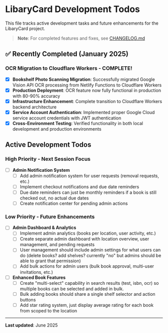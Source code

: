 # LibaryCard Development Todos

This file tracks active development tasks and future enhancements for the LibaryCard project.

> **Note**: For completed features and fixes, see [CHANGELOG.md](./CHANGELOG.md)

## ✅ Recently Completed (January 2025)

### OCR Migration to Cloudflare Workers - COMPLETE!
- [x] **Bookshelf Photo Scanning Migration**: Successfully migrated Google Vision API OCR processing from Netlify Functions to Cloudflare Workers
- [x] **Production Deployment**: OCR feature now fully functional in production with 80-90% accuracy
- [x] **Infrastructure Enhancement**: Complete transition to Cloudflare Workers backend architecture
- [x] **Service Account Authentication**: Implemented proper Google Cloud service account credentials with JWT authentication
- [x] **Cross-Environment Testing**: Verified functionality in both local development and production environments

## Active Development Todos

### High Priority - Next Session Focus

- [ ] **Admin Notification System**
  - [ ] Add admin notification system for user requests (removal requests, etc.)
  - [ ] Implement checkout notifications and due date reminders
  - [ ] Due date reminders can just be monthly reminders if a book is still checked out, no actual due dates
  - [ ] Create notification center for pending admin actions

### Low Priority - Future Enhancements

- [ ] **Admin Dashboard & Analytics**
  - [ ] Implement admin analytics (books per location, user activity, etc.)
  - [ ] Create separate admin dashboard with location overview, user management, and pending requests
  - [ ] User management should include admin settings for what users can do (delete books? add shelves? currently "no" but admins should be able to grant that permission)
  - [ ] Add bulk actions for admin users (bulk book approval, multi-user invitations, etc.)

- [ ] **Enhanced Book Features**
  - [ ] Create "multi-select" capability in search results (test, isbn, ocr) so multiple books can be selected and added in bulk.
  - [ ] Bulk adding books should share a single shelf selector and action buttons
  - [ ] Add star rating system, just display average rating for each book from scoped to the location

---

**Last updated**: June 2025